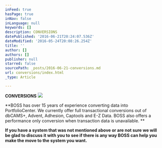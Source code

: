 ```yaml
---
inFeed: true
hasPage: true
inNav: false
inLanguage: null
keywords: []
description: CONVERSIONS
datePublished: '2016-06-21T20:24:07.536Z'
dateModified: '2016-05-24T20:08:26.254Z'
title: ''
author: []
authors: []
publisher: null
starred: false
sourcePath: _posts/2016-06-21-conversions.md
url: conversions/index.html
_type: Article

---
```

**CONVERSIONS**
![](https://the-grid-user-content.s3-us-west-2.amazonaws.com/a247171d-fb7c-4384-93ea-3604d6f6928a.jpg)

**BOSS has over 15 years of experience converting data into PortfolioCenter. We currently offer full transactional conversions out of dbCAMS+, Advent, Adhesion, Captools and E-Z Data. BOSS also offers a performance only conversion when transaction data is unavailable. **

**If you have a system that was not mentioned above or are not sure we will be glad to discuss it with you to see if there is any way BOSS can help you make the move to the system you want.**